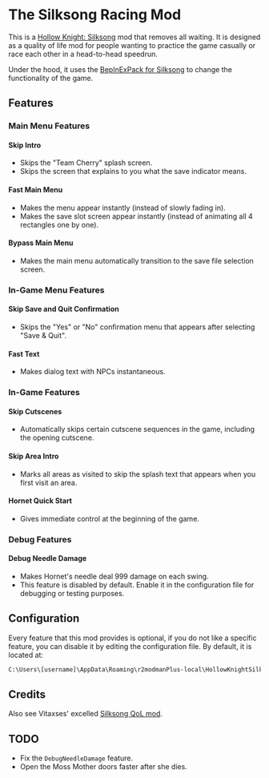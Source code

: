 # The Silksong Racing Mod

This is a [Hollow Knight: Silksong](https://hollowknightsilksong.com/) mod that removes all waiting. It is designed as a quality of life mod for people wanting to practice the game casually or race each other in a head-to-head speedrun.

Under the hood, it uses the [BepInExPack for Silksong](https://thunderstore.io/c/hollow-knight-silksong/p/BepInEx/BepInExPack_Silksong/) to change the functionality of the game.

## Features

### Main Menu Features

#### Skip Intro

- Skips the "Team Cherry" splash screen.
- Skips the screen that explains to you what the save indicator means.

#### Fast Main Menu

- Makes the menu appear instantly (instead of slowly fading in).
- Makes the save slot screen appear instantly (instead of animating all 4 rectangles one by one).

#### Bypass Main Menu

- Makes the main menu automatically transition to the save file selection screen.

### In-Game Menu Features

#### Skip Save and Quit Confirmation

- Skips the "Yes" or "No" confirmation menu that appears after selecting "Save & Quit".

#### Fast Text

- Makes dialog text with NPCs instantaneous.

### In-Game Features

#### Skip Cutscenes

- Automatically skips certain cutscene sequences in the game, including the opening cutscene.

#### Skip Area Intro

- Marks all areas as visited to skip the splash text that appears when you first visit an area.

#### Hornet Quick Start

- Gives immediate control at the beginning of the game.

### Debug Features

#### Debug Needle Damage

- Makes Hornet's needle deal 999 damage on each swing.
- This feature is disabled by default. Enable it in the configuration file for debugging or testing purposes.

## Configuration

Every feature that this mod provides is optional, if you do not like a specific feature, you can disable it by editing the configuration file. By default, it is located at:

```txt
C:\Users\[username]\AppData\Roaming\r2modmanPlus-local\HollowKnightSilksong\profiles\Default\BepInEx\config
```

## Credits

Also see Vitaxses' excelled [Silksong QoL mod](https://github.com/Vitaxses/Silksong.QoL).

## TODO

- Fix the `DebugNeedleDamage` feature.
- Open the Moss Mother doors faster after she dies.
